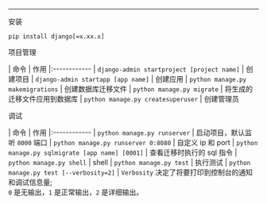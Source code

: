 <hr>

安装

```
pip install django[=x.xx.x]
```

项目管理

| 命令 | 作用
|:------------
| `django-admin startproject [project name]` | 创建项目
| `django-admin startapp [app name]` | 创建应用
| `python manage.py makemigrations` | 创建数据库迁移文件
| `python manage.py migrate` | 将生成的迁移文件应用到数据库
| `python manage.py createsuperuser` | 创建管理员


调试

| 命令 | 作用
|:------------
| `python manage.py runserver` | 启动项目，默认监听 `8000` 端口
| `python manage.py runserver 0:8080` | 自定义 ip 和 port
| `python manage.py sqlmigrate [app name] [0001]` | 查看迁移时执行的 sql 指令
| `python manage.py shell` | shell
| `python manage.py test` | 执行测试
| `python manage.py test [--verbosity=2]` | `Verbosity` 决定了将要打印到控制台的通知和调试信息量; <br>`0` 是无输出，`1` 是正常输出，`2` 是详细输出。